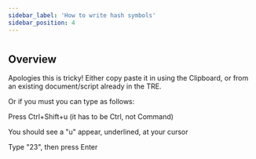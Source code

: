 ```yaml
---
sidebar_label: 'How to write hash symbols'
sidebar_position: 4
---
```


# 

## **Overview**

Apologies this is tricky! Either copy paste it in using the Clipboard, or from an existing document/script already in the TRE.

Or if you must you can type as follows:

Press Ctrl+Shift+u (it has to be Ctrl, not Command)

You should see a "u" appear, underlined, at your cursor

Type "23", then press Enter